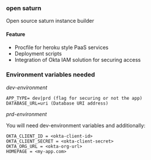 ### open saturn

Open source saturn instance builder

#### Feature

- Procfile for heroku style PaaS services
- Deployment scripts
- Integration of Okta IAM solution for securing access

### Environment variables needed

*dev-environment*

```
APP_TYPE= dev|prd (flag for securing or not the app)
DATABASE_URL=uri (Database URI address)
```

*prd-environment*

You will need dev-environment variables and additionally:

```
OKTA_CLIENT_ID = <okta-client-id>
OKTA_CLIENT_SECRET = <okta-client-secret>
OKTA_ORG_URL = <okta-org-url>
HOMEPAGE = <my-app.com>
```

